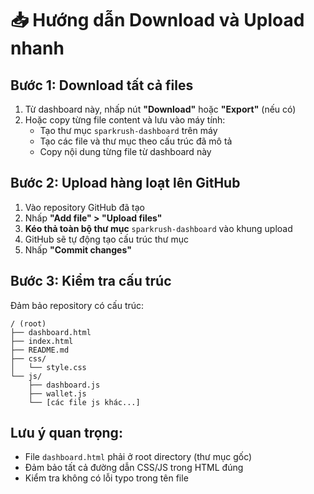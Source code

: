 # 📥 Hướng dẫn Download và Upload nhanh

## Bước 1: Download tất cả files
1. Từ dashboard này, nhấp nút **"Download"** hoặc **"Export"** (nếu có)
2. Hoặc copy từng file content và lưu vào máy tính:
   - Tạo thư mục `sparkrush-dashboard` trên máy
   - Tạo các file và thư mục theo cấu trúc đã mô tả
   - Copy nội dung từng file từ dashboard này

## Bước 2: Upload hàng loạt lên GitHub
1. Vào repository GitHub đã tạo
2. Nhấp **"Add file" > "Upload files"**
3. **Kéo thả toàn bộ thư mục** `sparkrush-dashboard` vào khung upload
4. GitHub sẽ tự động tạo cấu trúc thư mục
5. Nhấp **"Commit changes"**

## Bước 3: Kiểm tra cấu trúc
Đảm bảo repository có cấu trúc:
```
/ (root)
├── dashboard.html
├── index.html
├── README.md
├── css/
│   └── style.css
└── js/
    ├── dashboard.js
    ├── wallet.js
    └── [các file js khác...]
```

## Lưu ý quan trọng:
- File `dashboard.html` phải ở root directory (thư mục gốc)
- Đảm bảo tất cả đường dẫn CSS/JS trong HTML đúng
- Kiểm tra không có lỗi typo trong tên file